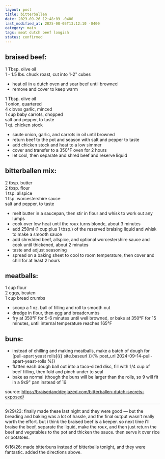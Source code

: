 ```yaml
---
layout: post
title: bitterballen
date: 2023-09-26 12:48:09 -0400
last_modified_at: 2025-08-05T13:12:10 -0400
category: main
tags: meat dutch beef longish
status: confirmed
---
```


## braised beef:

1 Tbsp. olive oil  
1 - 1.5 lbs. chuck roast, cut into 1-2" cubes  
* heat oil in a dutch oven and sear beef until browned
* remove and cover to keep warm

1 Tbsp. olive oil  
1 onion, quartered  
4 cloves garlic, minced  
1 cup baby carrots, chopped  
salt and pepper, to taste  
1 qt. chicken stock  
* saute onion, garlic, and carrots in oil until browned
* return beef to the pot and season with salt and pepper to taste
* add chicken stock and heat to a low simmer
* cover and transfer to a 350°F oven for 2 hours
* let cool, then separate and shred beef and reserve liquid

## bitterballen mix:

2 tbsp. butter  
2 tbsp. flour  
1 tsp. allspice  
1 tsp. worcestershire sauce  
salt and pepper, to taste
* melt butter in a saucepan, then stir in flour and whisk to work out any lumps
* cook over low heat until the roux turns blonde, about 3 minutes
* add 250ml (1 cup plus 1 tbsp.) of the reserved braising liquid and whisk to make
  a smooth sauce
* add shredded beef, allspice, and optional worcestershire sauce and cook until
  thickened, about 2 minutes
* taste and adjust seasoning
* spread on a baking sheet to cool to room temperature, then cover and chill for at
  least 2 hours

## meatballs:

1 cup flour  
2 eggs, beaten  
1 cup bread crumbs  
* scoop a 1 oz. ball of filling and roll to smooth out
* dredge in flour, then egg and breadcrumbs
* fry at 350°F for 5-6 minutes until well browned, or bake at 350°F for 15 minutes,
  until internal temperature reaches 165°F

## buns:

* instead of chilling and making meatballs, make a batch of dough for [pull-apart
  yeast rolls]({{ site.baseurl }}{% post_url 2024-09-14-pull-apart-yeast-rolls %})
* flatten each dough ball out into a taco-sized disc, fill with 1/4 cup of beef
  filling, then fold and pinch under to seal
* bake as normal (though the buns will be larger than the rolls, so 9 will fit in a
  9x9" pan instead of 16

source: <https://braisedanddeglazed.com/bitterballen-dutch-secrets-exposed/>

---

9/29/23: finally made these last night and they were good — but the breading and baking was a lot
of hassle, and the final output wasn't really worth the effort. but i think the braised beef is a
keeper. so next time i'll braise the beef, separate the liquid, make the roux, and then just return
the beef and vegetables to the pot and thicken the sauce. then serve it over rice or potatoes.

6/16/26: made bitterbuns instead of bitterballs tonight, and they were fantastic.
added the directions above.
